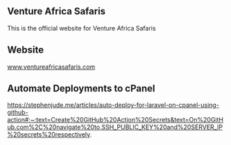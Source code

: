 ## Venture Africa Safaris

This is the official website for Venture Africa Safaris

## Website

www.ventureafricasafaris.com

<!-- Automate Deployments -->

## Automate Deployments to cPanel

https://stephenjude.me/articles/auto-deploy-for-laravel-on-cpanel-using-github-action#:~:text=Create%20GitHub%20Action%20Secrets&text=On%20GitHub.com%2C%20navigate%20to,SSH_PUBLIC_KEY%20and%20SERVER_IP%20secrets%20respectively.
